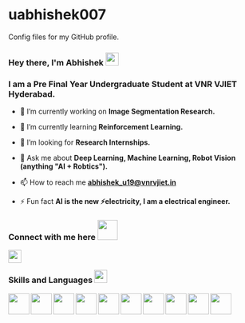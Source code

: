 # uabhishek007
Config files for my GitHub profile.
### Hey there, I'm Abhishek <img src = "https://raw.githubusercontent.com/MartinHeinz/MartinHeinz/master/wave.gif" width = 26px> </h1>

<h3> I am a Pre Final Year Undergraduate Student at VNR VJIET Hyderabad. </h3>

- 🔭 I’m currently working on **Image Segmentation Research.**

- 🌱 I’m currently learning **Reinforcement Learning.**

- 🤝 I’m looking for **Research Internships.**

- 💬 Ask me about **Deep Learning, Machine Learning, Robot Vision (anything "AI + Robtics").**

- 📫 How to reach me **abhishek_u19@vnrvjiet.in**

- ⚡ Fun fact **AI is the new ⚡electricity, I am a electrical engineer.**


</p>
<h3 align='left'> Connect with me here <img src='https://raw.githubusercontent.com/ShahriarShafin/ShahriarShafin/main/Assets/handshake.gif' width="40px"> </h3>
<p align = 'left'>
<a href = 'www.linkedin.com/in/u-abhishek'> <img width = '26px' align= 'left' src="https://raw.githubusercontent.com/rahulbanerjee26/githubAboutMeGenerator/main/icons/linked-in-alt.svg"/></a>
<a href = 'https://offjangir.github.io/> <img width = '26px' align= 'left' src="https://raw.githubusercontent.com/rahulbanerjee26/githubAboutMeGenerator/main/icons/portfolio.png"/></a> 
</p>
<br>
</div>

<h3 align='left'> Skills and Languages <img src = "https://media2.giphy.com/media/QssGEmpkyEOhBCb7e1/giphy.gif?cid=ecf05e47a0n3gi1bfqntqmob8g9aid1oyj2wr3ds3mg700bl&rid=giphy.gif" width = 26px> </h3>
<p align = 'left'>
<img width ='42px' align='left' src ='https://raw.githubusercontent.com/jmnote/z-icons/master/svg/c.svg' />
<img width ='42px' align='left' src ='https://raw.githubusercontent.com/jmnote/z-icons/master/svg/cpp.svg' />
<img width ='42px' align='left' src ='https://raw.githubusercontent.com/rahulbanerjee26/githubAboutMeGenerator/main/icons/python.svg' />
<img width ='42px' align='left' src ='https://upload.wikimedia.org/wikipedia/commons/2/21/Matlab_Logo.png'/>
<img width ='42px' align='left' src ='https://www.vectorlogo.zone/logos/tensorflow/tensorflow-icon.svg' />
<img width ='42px' align='left' src ='https://www.vectorlogo.zone/logos/opencv/opencv-icon.svg' />
<img width ='42px' align='left' src ='https://upload.wikimedia.org/wikipedia/commons/0/05/Scikit_learn_logo_small.svg'/>
<img width ='42px' align='left' src ='https://seaborn.pydata.org/_images/logo-mark-lightbg.svg'/>
<img width ='42px' align='left' src ='https://cdn.worldvectorlogo.com/logos/arduino-1.svg' />
<img width ='42px' align='left' src ='https://raw.githubusercontent.com/rahulbanerjee26/githubAboutMeGenerator/main/icons/github.svg' />

